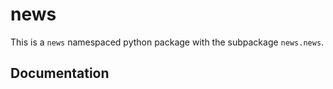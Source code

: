 # news

This is a `news` namespaced python package with the subpackage `news.news`.

## Documentation
